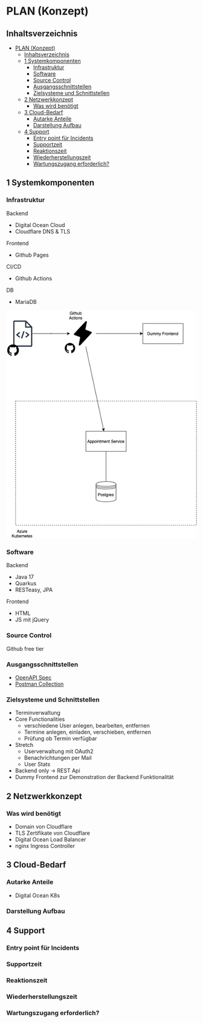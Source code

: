 # PLAN (Konzept)
## Inhaltsverzeichnis
- [PLAN (Konzept)](#plan-konzept)
  - [Inhaltsverzeichnis](#inhaltsverzeichnis)
  - [1 Systemkomponenten](#1-systemkomponenten)
    - [Infrastruktur](#infrastruktur)
    - [Software](#software)
    - [Source Control](#source-control)
    - [Ausgangsschnittstellen](#ausgangsschnittstellen)
    - [Zielsysteme und Schnittstellen](#zielsysteme-und-schnittstellen)
  - [2 Netzwerkkonzept](#2-netzwerkkonzept)
    - [Was wird benötigt](#was-wird-benötigt)
  - [3 Cloud-Bedarf](#3-cloud-bedarf)
    - [Autarke Anteile](#autarke-anteile)
    - [Darstellung Aufbau](#darstellung-aufbau)
  - [4 Support](#4-support)
    - [Entry point für Incidents](#entry-point-für-incidents)
    - [Supportzeit](#supportzeit)
    - [Reaktionszeit](#reaktionszeit)
    - [Wiederherstellungszeit](#wiederherstellungszeit)
    - [Wartungszugang erforderlich?](#wartungszugang-erforderlich)
## 1 Systemkomponenten
### Infrastruktur
Backend
- Digital Ocean Cloud
- Cloudflare DNS & TLS
  
Frontend
- Github Pages

CI/CD
- Github Actions
  
DB
- MariaDB

![components](documentation/diagrams/components.png)

### Software
Backend
- Java 17
- Quarkus
- RESTeasy, JPA

Frontend
- HTML
- JS mit jQuery


### Source Control
Github free tier 


### Ausgangsschnittstellen
- [OpenAPI Spec](documentation/api/appointment-service-v1.yaml)
- [Postman Collection](documentation/postman/Appointment%20Service.postman_collection.json)


### Zielsysteme und Schnittstellen
- Terminverwaltung
- Core Functionalities
  - verschiedene User anlegen, bearbeiten, entfernen
  - Termine anlegen, einladen, verschieben, entfernen
  - Prüfung ob Termin verfügbar
- Stretch
  - Userverwaltung mit OAuth2 
  - Benachrichtungen per Mail
  - User Stats
- Backend only -> REST Api 
- Dummy Frontend zur Demonstration der Backend Funktionalität

## 2 Netzwerkkonzept 
### Was wird benötigt
- Domain von Cloudflare
- TLS Zertifikate von Cloudflare
- Digital Ocean Load Balancer 
- nginx Ingress Controller

## 3 Cloud-Bedarf
### Autarke Anteile
- Digital Ocean K8s
### Darstellung Aufbau
## 4 Support
### Entry point für Incidents
### Supportzeit
### Reaktionszeit
### Wiederherstellungszeit
### Wartungszugang erforderlich?
